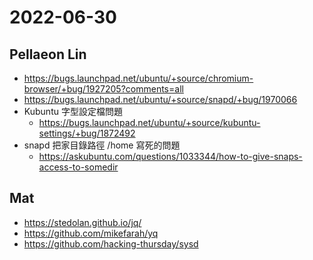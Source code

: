 # 2022-06-30

## Pellaeon Lin

- https://bugs.launchpad.net/ubuntu/+source/chromium-browser/+bug/1927205?comments=all
- https://bugs.launchpad.net/ubuntu/+source/snapd/+bug/1970066
- Kubuntu 字型設定檔問題
    - https://bugs.launchpad.net/ubuntu/+source/kubuntu-settings/+bug/1872492
- snapd 把家目錄路徑 /home 寫死的問題
    - https://askubuntu.com/questions/1033344/how-to-give-snaps-access-to-somedir

## Mat

- https://stedolan.github.io/jq/
- https://github.com/mikefarah/yq
- https://github.com/hacking-thursday/sysd

